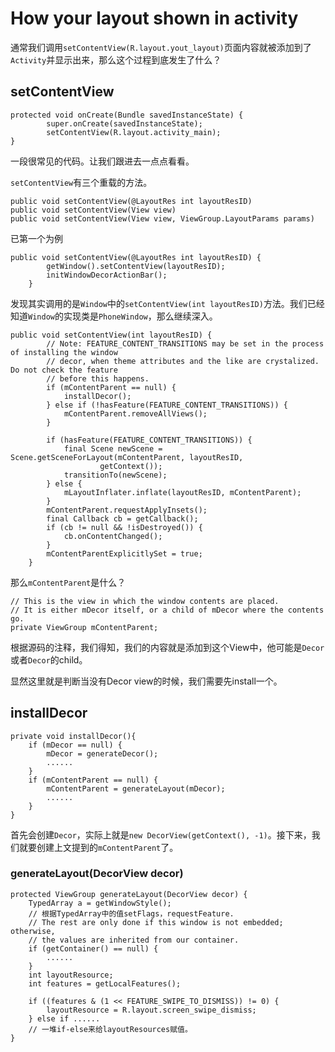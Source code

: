 # How your layout shown in activity

通常我们调用`setContentView(R.layout.yout_layout)`页面内容就被添加到了`Activity`并显示出来，那么这个过程到底发生了什么？

## setContentView
```
protected void onCreate(Bundle savedInstanceState) {
        super.onCreate(savedInstanceState);
        setContentView(R.layout.activity_main);
}
```
一段很常见的代码。让我们跟进去一点点看看。

`setContentView`有三个重载的方法。

```
public void setContentView(@LayoutRes int layoutResID)
public void setContentView(View view)
public void setContentView(View view, ViewGroup.LayoutParams params)
```

已第一个为例

```
public void setContentView(@LayoutRes int layoutResID) {
        getWindow().setContentView(layoutResID);
        initWindowDecorActionBar();
    }
```

发现其实调用的是`Window`中的`setContentView(int layoutResID)`方法。我们已经知道`Window`的实现类是`PhoneWindow`，那么继续深入。

```
public void setContentView(int layoutResID) {
        // Note: FEATURE_CONTENT_TRANSITIONS may be set in the process of installing the window
        // decor, when theme attributes and the like are crystalized. Do not check the feature
        // before this happens.
        if (mContentParent == null) {
            installDecor();
        } else if (!hasFeature(FEATURE_CONTENT_TRANSITIONS)) {
            mContentParent.removeAllViews();
        }

        if (hasFeature(FEATURE_CONTENT_TRANSITIONS)) {
            final Scene newScene = Scene.getSceneForLayout(mContentParent, layoutResID,
                    getContext());
            transitionTo(newScene);
        } else {
            mLayoutInflater.inflate(layoutResID, mContentParent);
        }
        mContentParent.requestApplyInsets();
        final Callback cb = getCallback();
        if (cb != null && !isDestroyed()) {
            cb.onContentChanged();
        }
        mContentParentExplicitlySet = true;
    }
```
那么`mContentParent`是什么？
  
```
// This is the view in which the window contents are placed. 
// It is either mDecor itself, or a child of mDecor where the contents go.
private ViewGroup mContentParent;
```

根据源码的注释，我们得知，我们的内容就是添加到这个View中，他可能是`Decor`或者`Decor`的child。

显然这里就是判断当没有Decor view的时候，我们需要先install一个。

## installDecor
```
private void installDecor(){
	if (mDecor == null) {
		mDecor = generateDecor();
		......
	}
	if (mContentParent == null) {
		mContentParent = generateLayout(mDecor);
		......
	}
}
```
首先会创建`Decor`，实际上就是`new DecorView(getContext(), -1)`。接下来，我们就要创建上文提到的`mContentParent`了。

### generateLayout(DecorView decor)
```
protected ViewGroup generateLayout(DecorView decor) {
	TypedArray a = getWindowStyle();
	// 根据TypedArray中的值setFlags，requestFeature.
	// The rest are only done if this window is not embedded; otherwise,
    // the values are inherited from our container.
    if (getContainer() == null) {
    	......
    }
    int layoutResource;
    int features = getLocalFeatures();
    
    if ((features & (1 << FEATURE_SWIPE_TO_DISMISS)) != 0) {
        layoutResource = R.layout.screen_swipe_dismiss;
    } else if ......
    // 一堆if-else来给layoutResources赋值。
}
```
